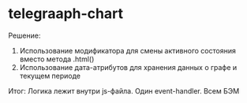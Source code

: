 telegraaph-chart
================
Решение:
1. Использование модификатора для смены активного состояния вместо метода .html()
2. Использование дата-атрибутов для хранения данных о графе и текущем периоде

Итог: Логика лежит внутри js-файла. Один event-handler. Всем БЭМ
